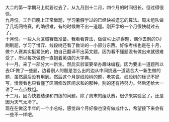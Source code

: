 大二的第一学期马上就要过去了，从九月到十二月，四个月的时间很长，但过得很快。</br>
九月份。工作日晚上正常做题，学习暑假学过的已经快被遗忘的算法。周末组队做了几场网络赛，的确很难，有的时候做不出一道题。刚开学的一个月很快就过去了。</br>
十月份。一些人为区域赛做准备。我看看算法，做做VJ上抓得题，偶尔去别的OJ刷刷题，学习了博弈、线段树还看了数论的一小部分东西。好像考核也是在十月，做个人赛其实挺紧张的，怕自己翻译不出英文题，因为看不懂题没有做出来就很难受了，所以每次做题一直抱着英语的大字典。</br>
十一月。来了一部分大一新生。然后实验室要举办趣味编程。因为要出一道题所以去CF做了一些题，边看别人的题是怎么出的边从中间挑选一道适合大一新生做的题，虽然最后没有用到。然后这个月是线段树的题，老实说，线段树的标记不好写，慢慢看也只看懂了区间修改区间求和的那种，别的还有待努力。然后还给大一讲了一点点数组。</br>
十二月。因为快要结课和四级的问题，除了周末的组队赛，很少来实验室了。还是因为天气太冷了。</br>
现在在做这半年的一个小总结，感觉四个月好像也没有做成什么，希望接下来会有一些不一样吧。</br>
